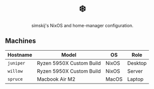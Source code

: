 <div align="center">
  <h1>❄️</h1>
  simskij's NixOS and home-manager configuration.
</div>




## Machines

| Hostname  | Model                    | OS     | Role    |
| --------- | ------------------------ | ------ | ------- |
| `juniper` | Ryzen 5950X Custom Build | NixOS  | Desktop |
| `willow`  | Ryzen 5950X Custom Build | NixOS  | Server  |
| `spruce`  | Macbook Air M2           | MacOS  | Laptop  |
